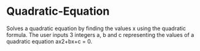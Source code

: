 # Quadratic-Equation
Solves a quadratic equation by finding the values x using the quadratic formula. 
The user inputs 3 integers a, b and c representing the values of a quadratic equation ax2+bx+c = 0.
